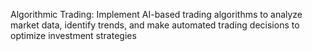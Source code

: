 Algorithmic Trading: Implement AI-based trading algorithms to analyze market data, identify
trends, and make automated trading decisions to optimize investment strategies
